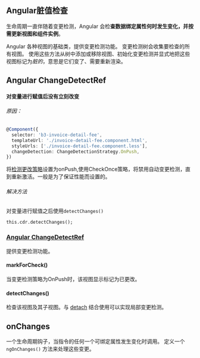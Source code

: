 ## Angular脏值检查

生命周期一直伴随着变更检测，Angular 会检**查数据绑定属性何时发生变化，并按需更新视图和组件实例**。

Angular 各种视图的基础类，提供变更检测功能。 变更检测树会收集要检查的所有视图。 使用这些方法从树中添加或移除视图、初始化变更检测并显式地把这些视图标记为*脏的*，意思是它们变了、需要重新渲染。

## Angular ChangeDetectRef

#### 对变量进行赋值后没有立刻改变

###### 原因：

```typescript
@Component({
  selector: 'b3-invoice-detail-fee',
  templateUrl: './invoice-detail-fee.component.html',
  styleUrls: ['./invoice-detail-fee.component.less'],
  changeDetection: ChangeDetectionStrategy.OnPush,
})
```

将[检测更改策略](https://angular.cn/api/core/ChangeDetectionStrategy)设置为onPush,使用CheckOnce策略，将禁用自动变更检测，直到重新激活。一般是为了保证性能而设置的。

###### 解决方法

对变量进行赋值之后使用`detectChanges()`

```
this.cdr.detectChanges();
```

### [Angular ChangeDetectRef](https://angular.cn/api/core/ChangeDetectorRef#changedetectorref)

提供变更检测功能。

#### markForCheck()

当变更检测策略为OnPush时，该视图显示标记为已更改。

#### detectChanges()

检查该视图及其子视图。与 [detach](https://angular.cn/api/core/ChangeDetectorRef#detach) 结合使用可以实现局部变更检测。

## onChanges

一个生命周期钩子，当指令的任何一个可绑定属性发生变化时调用。 定义一个 `ngOnChanges()` 方法来处理这些变更。

